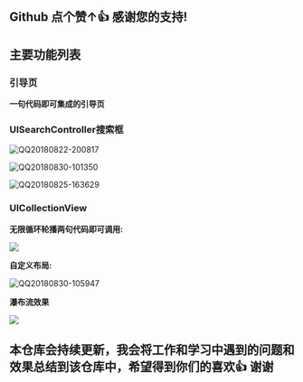 ##                                             Github 点个赞↑👍 感谢您的支持!
## 主要功能列表

### 引导页

**一句代码即可集成的引导页**

### UISearchController搜索框

![QQ20180822-200817](http://om62rgcp0.bkt.clouddn.com/QQ20180822-200817.gif)

![QQ20180830-101350](http://om62rgcp0.bkt.clouddn.com/QQ20180830-101350.gif)

![QQ20180825-163629](http://om62rgcp0.bkt.clouddn.com/QQ20180825-163629.gif)

### UICollectionView

**无限循环轮播两句代码即可调用:**

![](http://om62rgcp0.bkt.clouddn.com/15355979341848.jpg)

**自定义布局:**

![QQ20180830-105947](http://om62rgcp0.bkt.clouddn.com/QQ20180830-105947.gif)


**瀑布流效果**

![](http://om62rgcp0.bkt.clouddn.com/15355982569381.jpg)


## 本仓库会持续更新，我会将工作和学习中遇到的问题和效果总结到该仓库中，希望得到你们的喜欢👍 谢谢


